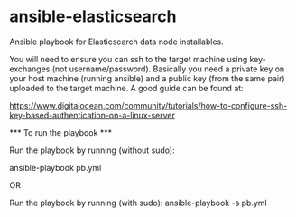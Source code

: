 # ansible-elasticsearch

Ansible playbook for Elasticsearch data node installables.

You will need to ensure you can ssh to the target machine using key-exchanges (not username/password). Basically you need a private key on your host machine (running ansible) and a public key (from the same pair) uploaded to the target machine. A good guide can be found at:

https://www.digitalocean.com/community/tutorials/how-to-configure-ssh-key-based-authentication-on-a-linux-server

*** To run the playbook ***

Run the playbook by running (without sudo):

ansible-playbook pb.yml

OR

Run the playbook by running (with sudo): 
ansible-playbook -s pb.yml

